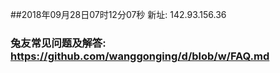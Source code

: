 ##2018年09月28日07时12分07秒 新址: 142.93.156.36
### 兔友常见问题及解答: https://github.com/wanggonging/d/blob/w/FAQ.md

